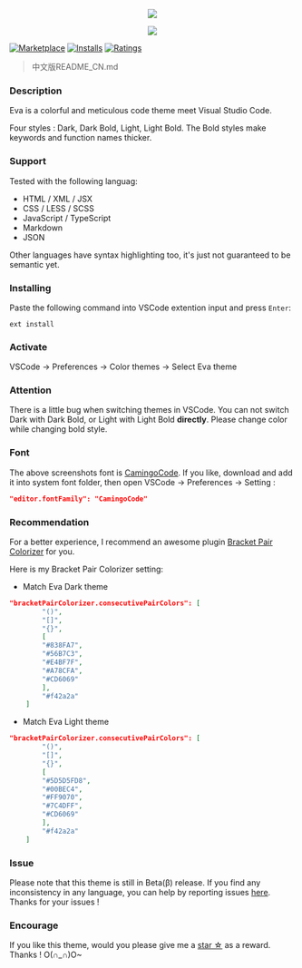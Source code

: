 <p align="center"><img src="https://github.com/fisheva/Photo/blob/master/Eva-VSCode-Theme/Screenshot/Eva-Dark.png?raw=true"></p>
<p align="center"><img src="https://github.com/fisheva/Photo/blob/master/Eva-VSCode-Theme/Screenshot/Eva-Light.png?raw=true"></p>

[![Marketplace](http://vsmarketplacebadge.apphb.com/version/fisheva.eva-vscode-theme.svg)](https://marketplace.visualstudio.com/items/fisheva.eva-vscode-theme) [![Installs](http://vsmarketplacebadge.apphb.com/installs/fisheva.eva-vscode-theme.svg)](https://marketplace.visualstudio.com/items/fisheva.eva-vscode-theme) [![Ratings](http://vsmarketplacebadge.apphb.com/rating-short/fisheva.eva-vscode-theme.svg)](https://marketplace.visualstudio.com/items/fisheva.eva-vscode-theme)

> 中文版README_CN.md

### Description
Eva is a colorful and meticulous code theme meet Visual Studio Code.

Four styles : Dark, Dark Bold, Light, Light Bold. The Bold styles make keywords and function names thicker.

### Support
Tested with the following languag:
- HTML / XML / JSX
- CSS / LESS / SCSS
- JavaScript / TypeScript
- Markdown
- JSON

Other languages have syntax highlighting too, it's just not guaranteed to be semantic yet.

### Installing
Paste the following command into VSCode extention input and press `Enter`:
```shell
ext install
```
### Activate
VSCode → Preferences → Color themes → Select Eva theme

### Attention
There is a little bug when switching themes in VSCode. You can not switch Dark with Dark Bold, or Light with Light Bold **directly**. Please change color while changing bold style.

### Font
The above screenshots font is [CamingoCode](https://www.fontsquirrel.com/fonts/camingocode). If you like, download and add it into system font folder, then open VSCode → Preferences → Setting :
```json
"editor.fontFamily": "CamingoCode"
```
### Recommendation
For a better experience, I recommend an awesome plugin [Bracket Pair Colorizer](https://marketplace.visualstudio.com/items?itemName=CoenraadS.bracket-pair-colorizer) for you.

Here is my Bracket Pair Colorizer setting:

- Match Eva Dark theme
```json
"bracketPairColorizer.consecutivePairColors": [
        "()",
        "[]",
        "{}",
        [
        "#838FA7",
        "#56B7C3",
        "#E4BF7F",
        "#A78CFA",
        "#CD6069"
        ],
        "#f42a2a"
    ]
```

- Match Eva Light theme
```json
"bracketPairColorizer.consecutivePairColors": [
        "()",
        "[]",
        "{}",
        [
        "#5D5D5FD8",
        "#00BEC4",
        "#FF9070",
        "#7C4DFF",
        "#CD6069"
        ],
        "#f42a2a"
    ]
```

### Issue
Please note that this theme is still in Beta(β) release. If you find any inconsistency in any language, you can help by reporting issues [here](https://github.com/fisheva/Eva-code-themes). Thanks for your issues !

### Encourage
If you like this theme, would you please give me a [star ☆](https://github.com/fisheva/Eva-VSCode-Theme) as a reward. Thanks ! O(∩_∩)O~
